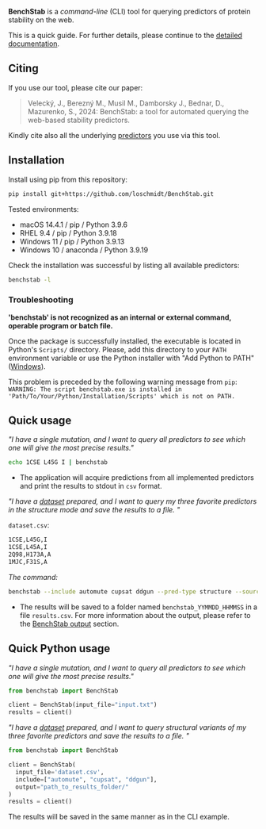 **BenchStab** is a *command-line* (CLI) tool for querying predictors of protein stability on the web.

This is a quick guide. For further details, please continue to the [detailed documentation](https://loschmidt.chemi.muni.cz/benchstab/details.html).

## Citing

If you use our tool, please cite our paper:

> Velecký, J., Berezný M., Musil M., Damborsky J., Bednar, D., Mazurenko, S., 2024: BenchStab: a tool for automated querying the web-based stability predictors.

Kindly cite also all the underlying [predictors](https://loschmidt.chemi.muni.cz/benchstab/predictors.html) you use via this tool.

## Installation

Install using pip from this repository:

```bash
pip install git+https://github.com/loschmidt/BenchStab.git
```

Tested environments:

- macOS 14.4.1 / pip / Python 3.9.6
- RHEL 9.4 / pip / Python 3.9.18
- Windows 11 / pip / Python 3.9.13
- Windows 10 / anaconda / Python 3.9.19

Check the installation was successful by listing all available predictors:

```bash
benchstab -l
```

### Troubleshooting

<strong> 'benchstab' is not recognized as an internal or external command, operable program or batch file. </strong>

Once the package is successfully installed, the executable is located in Python's `Scripts/` directory. Please, add this directory to your `PATH` environment variable or use the Python installer with "Add Python to PATH" ([Windows](https://docs.python.org/3/using/windows.html#finding-the-python-executable)).

This problem is preceded by the following warning message from `pip`:\
`WARNING: The script benchstab.exe is installed in 'Path/To/Your/Python/Installation/Scripts' which is not on PATH.`

## Quick usage

<em> "I have a single mutation, and I want to query all predictors to see which one will give the most precise results." </em>

```bash
echo 1CSE L45G I | benchstab
```

- The application will acquire predictions from all implemented predictors and print the results to stdout in `csv` format.

<em> "I have a [dataset](https://loschmidt.chemi.muni.cz/benchstab/details.html#mutation-file) prepared, and I want to query my three favorite predictors in the structure mode and save the results to a file. " </em>

`dataset.csv`:

```bash
1CSE,L45G,I
1CSE,L45A,I
2Q98,H173A,A
1MJC,F31S,A
```

<em> The command: </em>

```bash
benchstab --include automute cupsat ddgun --pred-type structure --source dataset.csv --output path_to_results_folder/
```

- The results will be saved to a folder named `benchstab_YYMMDD_HHMMSS` in a file `results.csv`. For more information about the output, please refer to the [BenchStab output](https://loschmidt.chemi.muni.cz/benchstab/details.html#output) section.

## Quick Python usage

<em>"I have a single mutation, and I want to query all predictors to see which one will give the most precise results."</em>

```python
from benchstab import BenchStab

client = BenchStab(input_file="input.txt")
results = client()
```

<em>"I have a [dataset](https://loschmidt.chemi.muni.cz/benchstab/details.html#mutation-file) prepared, and I want to query structural variants of my three favorite predictors and save the results to a file. "</em>

```python
from benchstab import BenchStab

client = BenchStab(
  input_file='dataset.csv',
  include=["automute", "cupsat", "ddgun"],
  output="path_to_results_folder/"
)
results = client()
```

The results will be saved in the same manner as in the CLI example.
